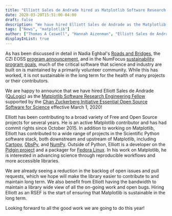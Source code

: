 ```yaml
---
title: "Elliott Sales de Andrade hired as Matplotlib Software Research Engineering Fellow"
date: 2020-03-20T15:51:00-04:00
draft: false
description: "We have hired Elliott Sales de Andrade as the Matplotlib Software Research Engineering Fellow supported by the Chan Zuckerberg Initiative Essential Open Source Software for Science"
tags: ["News", "matplotlib"]
author: ["Thomas A Caswell", "Hannah Aizenman", "Elliott Sales de Andrade"]
displayInList: true
---
```



As has been discussed in detail in Nadia Eghbal's [Roads and Bridges](https://www.fordfoundation.org/work/learning/research-reports/roads-and-bridges-the-unseen-labor-behind-our-digital-infrastructure/), the CZI EOSS [program
announcement](https://chanzuckerberg.com/rfa/essential-open-source-software-for-science/), and in the NumFocus [sustainability program goals](https://numfocus.org/programs/sustainability), much of the critical software that science and industry are built on
is maintained by a primarily volunteer community. While this has worked, it is not sustainable in the long term for the health of many
projects or their contributors.

We are happy to announce that we have hired Elliott Sales de Andrade ([QuLogic](https://github.com/QuLogic))
as the [Matplotlib Software Research Engineering
Fellow](https://github.com/matplotlib/CZI_2019-07_mpl) supported by
the [Chan Zuckerberg Initiative Essential Open Source Software for
Science](https://chanzuckerberg.com/eoss/proposals/matplotlib-foundation-of-scientific-visualization-in-python/)
effective March 1, 2020!

Elliott has been contributing to a broad variety of Free and Open
Source projects for several years. He is an active Matplotlib
contributor and has had commit rights since October 2015. In addition
to working on Matplotlib, Elliott has contributed to a wide range of
projects in the Scientific Python software stack, both downstream and
upstream of Matplotlib, including
[Cartopy](https://scitools.org.uk/cartopy/),
[ObsPy](https://obspy.org/), and [NumPy](https://numpy.org/). Outside
of Python, Elliott is a developer on the [Pidgin
project](https://pidgin.im/) and a packager for [Fedora
Linux](https://getfedora.org/).  In his work on Matplotlib, he is interested in advancing
science through reproducible workflows and more accessible libraries.

We are already seeing a reduction in the backlog of open issues and
pull requests, which we hope will make the library easier to
contribute to and maintain long term. We also benefit from Elliott
having the bandwidth to maintain a library wide view of all the
on-going work and open bugs. Hiring Elliott as an RSEF is the
start of ensuring that Matplotlib is sustainable in the long term.

Looking forward to all the good work we are going to do this year!
